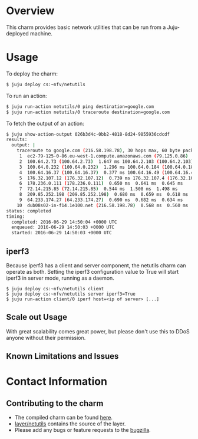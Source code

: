 # Overview

This charm provides basic network utilities that can be run from a Juju-deployed
machine.

# Usage

To deploy the charm:
```bash
$ juju deploy cs:~nfv/netutils
```

To run an action:
```bash
$ juju run-action netutils/0 ping destination=google.com
$ juju run-action netutils/0 traceroute destination=google.com
```

To fetch the output of an action:
```bash
$ juju show-action-output 026b3d4c-0bb2-4818-8d24-9855936cdcdf
results:
  output: |
    traceroute to google.com (216.58.198.78), 30 hops max, 60 byte packets
     1  ec2-79-125-0-86.eu-west-1.compute.amazonaws.com (79.125.0.86)  1.431 ms  1.410 ms  1.380 ms
     2  100.64.2.73 (100.64.2.73)  1.647 ms 100.64.2.103 (100.64.2.103)  1.247 ms 100.64.2.121 (100.64.2.121)  1.224 ms
     3  100.64.0.232 (100.64.0.232)  1.296 ms 100.64.0.184 (100.64.0.184)  1.515 ms 100.64.0.234 (100.64.0.234)  1.079 ms
     4  100.64.16.37 (100.64.16.37)  0.377 ms 100.64.16.49 (100.64.16.49)  0.347 ms 100.64.16.1 (100.64.16.1)  0.340 ms
     5  176.32.107.12 (176.32.107.12)  0.739 ms 176.32.107.4 (176.32.107.4)  0.875 ms  0.748 ms
     6  178.236.0.111 (178.236.0.111)  0.650 ms  0.641 ms  0.645 ms
     7  72.14.215.85 (72.14.215.85)  0.544 ms  1.508 ms  1.498 ms
     8  209.85.252.198 (209.85.252.198)  0.680 ms  0.659 ms  0.618 ms
     9  64.233.174.27 (64.233.174.27)  0.690 ms  0.682 ms  0.634 ms
    10  dub08s02-in-f14.1e100.net (216.58.198.78)  0.568 ms  0.560 ms  0.595 ms
status: completed
timing:
  completed: 2016-06-29 14:50:04 +0000 UTC
  enqueued: 2016-06-29 14:50:03 +0000 UTC
  started: 2016-06-29 14:50:03 +0000 UTC
```
## iperf3

Because iperf3 has a client and server component, the netutils charm can operate
as both. Setting the iperf3 configuration value to True will start iperf3 in
server mode, running as a daemon.
```
$ juju deploy cs:~nfv/netutils client
$ juju deploy cs:~nfv/netutils server iperf3=True
$ juju run-action client/0 iperf host=<ip of server> [...]
```

## Scale out Usage

With great scalability comes great power, but please don't use this to DDoS anyone without their permission.

## Known Limitations and Issues

# Contact Information

## Contributing to the charm

  - The compiled charm can be found [here](https://www.jujucharms.com/u/nfv/netutils).
  - [layer/netutils](https://osm.etsi.org/gitweb/?p=osm/juju-charms.git;a=summary/) contains the source of the layer.
  - Please add any bugs or feature requests to the [bugzilla](https://osm.etsi.org/bugzilla/buglist.cgi?component=Juju-charms&list_id=426&product=OSM&resolution=---).
